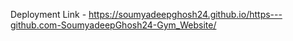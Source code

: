 Deployment Link - https://soumyadeepghosh24.github.io/https---github.com-SoumyadeepGhosh24-Gym_Website/
